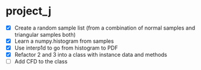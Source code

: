# project_j
 
* [x] Create a random sample list (from a combination of normal samples and triangular samples both)
* [x] Learn a numpy.histogram from samples
* [x] Use interp1d to go from histogram to PDF
* [x] Refactor 2 and 3 into a class with instance data and methods
* [ ] Add CFD to the class
